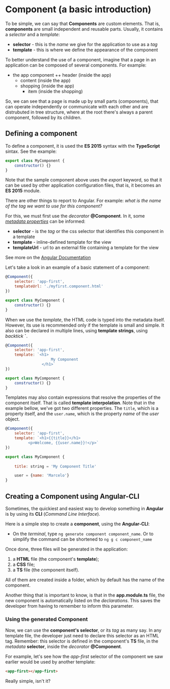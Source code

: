 # Component (a basic introduction)

To be simple, we can say that **Components** are custom elements. That is, **components** are small independent and reusable parts.
Usually, it contains a *selector* and a *template*:

+ **selector** - this is the *name* we give for the application to use as a *tag*
+ **template** - this is where we define the appearance of the component

To better understand the use of a component, imagine that a page in an application can be composed of several components. For example: 

+ the app component
++ header (inside the app)
  + content (inside the app)
  + shopping (inside the app)
    + item (inside the shopping)

So, we can see that a page is made up by small parts (components), that can operate independently or communicate with each other and are distrubuted in tree structure, where at the root there's always a parent component, followed by its children.

## Defining a component

To define a component, it is used the **ES 2015** syntax with the **TypeScript** sintax. See the example:

```javascript
export class MyComponent {
	constructor() {}
}
```
Note that the sample component above uses the *export* keyword, so that it can be used by other application configuration files, that is, it becomes an **ES 2015** module.

There are other things to report to Angular. For example: *what is the name of the tag we want to use for this component?*

For this, we must first use the *decorator* **@Component**. In it, some *[metadata properties](https://angular.io/api/core/Component)* can be informed:

+ **selector** - is the *tag* or the css selector that identifies this component in a template
+ **template** - inline-defined template for the view
+ **templateUrl** - url to an external file containing a template for the view

See more on the [Angular Documentation](https://angular.io/api/core/Component)

Let's take a look in an example of a basic statement of a component:

```javascript
@Component({
	selector: 'app-first',
	templateUrl: './myfirst.component.html'
})

export class MyComponent {
	constructor() {}
}
```

When we use the *template*, the HTML code is typed into the metadata itself. However, its use is recommended only if the template is small and simple. It also can be declared in multiple lines, using **template strings**, using *backtick* **`**.

```javascript
@Component({
	selector: 'app-first',
	template: `<h1>
                    My Component
                </h1>`
})

export class MyComponent {
	constructor() {}
}
```

Templates may also contain expressions that resolve the properties of the component itself. That is called **template interpolation**. Note that in the example bellow, we've got two different properties. The `title`, which is a property itself, and the `user.name`, which is the property *name* of the *user* object.
 
```javascript
@Component({
	selector: 'app-first',
	template: `<h1>{{title}}</h1>
		  <p>Welcome, {{user.name}}!</p>`
})

export class MyComponent {
	
	title: string = 'My Component Title'

	user = {name: 'Marcelo'}
}
```

## Creating a Component using Angular-CLI

Sometimes, the quickiest and easiest way to develop something in **Angular** is by using its **CLI** (*Command Line Interface*).

Here is a simple step to create a **component**, using the **Angular-CLI**:

+ On the *terminal*, type `ng generate component component_name`. Or to simplify the command can be shortened to `ng g c component_name`

Once done, three files will be generated in the application:

1. a **HTML** file (the component's **template**);
2. a **CSS** file;
3. a **TS** file (the component itself).

All of them are created inside a folder, which by default has the name of the component.

Another thing that is important to know, is that in the **app.module.ts** file, the new component is automatically listed on the *declarations*. This saves the developer from having to remember to inform this parameter.

### Using the generated Component

Now, we can use the **component's selector**, or its *tag* as many say. In any template file, the developer just need to declare this selector as an HTML tag. Remember: this selector is defined in the component's **TS** file, in the *metadata* **selector**, inside the *decorator* **@Component**.

For example, let's see how the *app-first* selector of the component we saw earlier would be used by another template:

```html
<app-first></app-first>

```
Really simple, isn't it?
